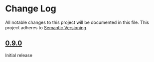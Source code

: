 # Change Log

All notable changes to this project will be documented in this file. This
project adheres to [Semantic Versioning](http://semver.org/).

## [0.9.0]

Initial release

[0.9.0]: https://github.com/codingfuture/puppet-cfdb/releases/tag/v0.9.0

